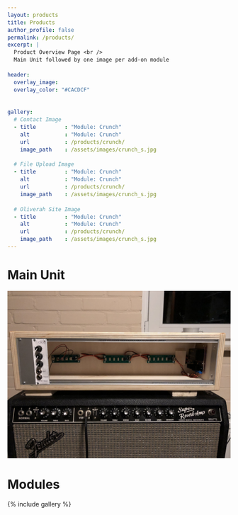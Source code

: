 ```yaml
---
layout: products
title: Products
author_profile: false
permalink: /products/
excerpt: |
  Product Overview Page <br />
  Main Unit followed by one image per add-on module

header:
  overlay_image: 
  overlay_color: "#CACDCF"


gallery:
  # Contact Image
  - title         : "Module: Crunch"
    alt           : "Module: Crunch"
    url           : /products/crunch/
    image_path    : /assets/images/crunch_s.jpg

  # File Upload Image
  - title         : "Module: Crunch"
    alt           : "Module: Crunch"
    url           : /products/crunch/
    image_path    : /assets/images/crunch_s.jpg

  # Oliverah Site Image
  - title         : "Module: Crunch"
    alt           : "Module: Crunch"
    url           : /products/crunch/
    image_path    : /assets/images/crunch_s.jpg
---
```

# Main Unit

[![Splash][]](/products)

# Modules

{% include gallery %}

[Splash]: /assets/images/splash.jpg
